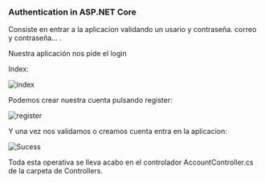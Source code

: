 ### Authentication in ASP.NET Core


Consiste en entrar a la aplicacion validando un usario y contraseña. correo y contraseña... .

Nuestra aplicación nos pide el login

Index:

![index](https://github.com/JuanjoSalva/Authentication-in-ASP.NET-Core/blob/master/IdentityExample/img/index.PNG)

Podemos crear nuestra cuenta pulsando register:

![register](https://github.com/JuanjoSalva/Authentication-in-ASP.NET-Core/blob/master/IdentityExample/img/register.PNG)

Y una vez nos validamos o creamos cuenta entra en la aplicacion:

![Sucess](https://github.com/JuanjoSalva/Authentication-in-ASP.NET-Core/blob/master/IdentityExample/img/Sucess.PNG)


Toda esta operativa se lleva acabo en el controlador AccountController.cs de la carpeta de Controllers.
